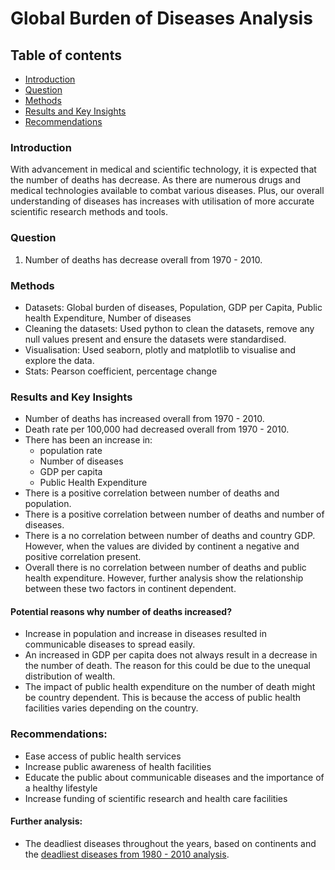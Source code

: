 # Global Burden of Diseases Analysis

## Table of contents
- [Introduction](#Introduction)
- [Question](#Question)
- [Methods](#Methods)
- [Results and Key Insights](#Results-and-Key-Insights)
- [Recommendations](#Recommendations)
### Introduction
With advancement in medical and scientific technology, it is expected that the number of deaths has decrease. As there are numerous drugs and medical technologies available to combat various diseases. Plus, our overall understanding of diseases has increases with utilisation of more accurate scientific research methods and tools.
### Question
1. Number of deaths has decrease overall from 1970 - 2010.
### Methods
- Datasets: Global burden of diseases, Population, GDP per Capita, Public health Expenditure, Number of diseases
- Cleaning the datasets: Used python to clean the datasets, remove any null values present and ensure the datasets were standardised.
- Visualisation: Used seaborn, plotly and matplotlib to visualise and explore the data.
- Stats: Pearson coefficient, percentage change
### Results and Key Insights
- Number of deaths has increased overall from 1970 - 2010.
- Death rate per 100,000 had decreased overall from 1970 - 2010.
- There has been an increase in:
  - population rate
  - Number of diseases
  - GDP per capita
  - Public Health Expenditure
- There is a positive correlation between number of deaths and population.
- There is a positive correlation between number of deaths and number of diseases.
- There is a no correlation between number of deaths and country GDP. However, when the values are divided by continent a negative and positive correlation present.
- Overall there is no correlation between number of deaths and public health expenditure. However, further analysis show the relationship between these two factors in continent dependent. 
#### Potential reasons why number of deaths increased?
- Increase in population and increase in diseases resulted in communicable diseases to spread easily.
- An increased in GDP per capita does not always result in a decrease in the number of death. The reason for this could be due to the unequal distribution of wealth.
- The impact of public health expenditure on the number of death might be country dependent. This is because the access of public health facilities varies depending on the country.
### Recommendations:
- Ease access of public health services
- Increase public awareness of health facilities
- Educate the public about communicable diseases and the importance of a healthy lifestyle
- Increase funding of scientific research and health care facilities
#### Further analysis:
- The deadliest diseases throughout the years, based on continents and the [deadliest diseases from 1980 - 2010 analysis](https://github.com/bioforlife/Global-Burden-of-Diseases-Analysis/blob/main/Global%20Burden%20Of%20Diseases%20-%20Jessica%20Thomas.pptx).



